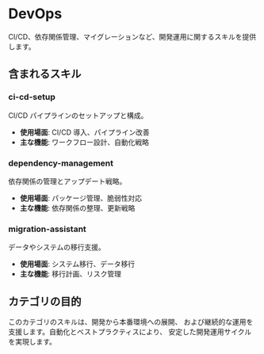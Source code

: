 # DevOps

CI/CD、依存関係管理、マイグレーションなど、開発運用に関するスキルを提供します。

## 含まれるスキル

### ci-cd-setup

CI/CD パイプラインのセットアップと構成。

- **使用場面**: CI/CD 導入、パイプライン改善
- **主な機能**: ワークフロー設計、自動化戦略

### dependency-management

依存関係の管理とアップデート戦略。

- **使用場面**: パッケージ管理、脆弱性対応
- **主な機能**: 依存関係の整理、更新戦略

### migration-assistant

データやシステムの移行支援。

- **使用場面**: システム移行、データ移行
- **主な機能**: 移行計画、リスク管理

## カテゴリの目的

このカテゴリのスキルは、開発から本番環境への展開、
および継続的な運用を支援します。自動化とベストプラクティスにより、
安定した開発運用サイクルを実現します。
